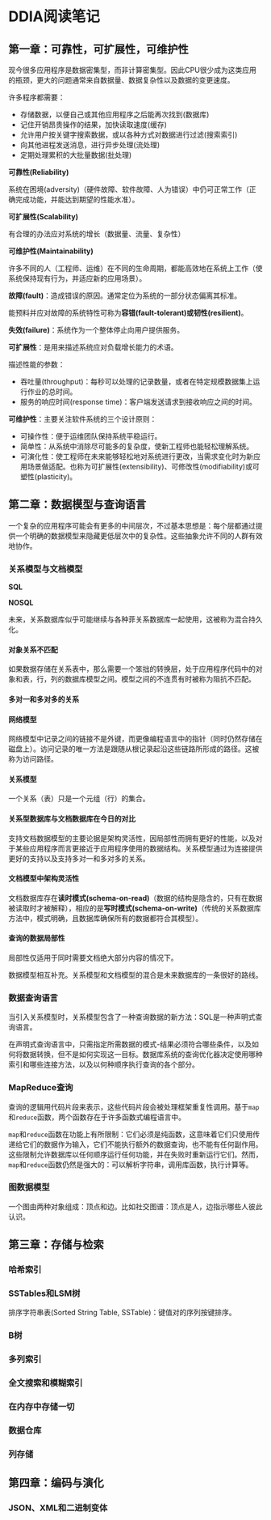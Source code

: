 # DDIA阅读笔记

## 第一章：可靠性，可扩展性，可维护性

现今很多应用程序是数据密集型，而非计算密集型。因此CPU很少成为这类应用的瓶颈，更大的问题通常来自数据量、数据复杂性以及数据的变更速度。

许多程序都需要：

- 存储数据，以便自己或其他应用程序之后能再次找到(数据库)
- 记住开销昂贵操作的结果，加快读取速度(缓存)
- 允许用户按关键字搜索数据，或以各种方式对数据进行过滤(搜索索引)
- 向其他进程发送消息，进行异步处理(流处理)
- 定期处理累积的大批量数据(批处理)

**可靠性(Reliability)**

系统在困境(adversity)（硬件故障、软件故障、人为错误）中仍可正常工作（正确完成功能，并能达到期望的性能水准）。

**可扩展性(Scalability)**

有合理的办法应对系统的增长（数据量、流量、复杂性）

**可维护性(Maintainability)**

许多不同的人（工程师、运维）在不同的生命周期，都能高效地在系统上工作（使系统保持现有行为，并适应新的应用场景）。



**故障(fault)**：造成错误的原因。通常定位为系统的一部分状态偏离其标准。

能预料并应对故障的系统特性可称为**容错(fault-tolerant)**或**韧性(resilient)**。

**失效(failure)**：系统作为一个整体停止向用户提供服务。

**可扩展性**：是用来描述系统应对负载增长能力的术语。

描述性能的参数：

- 吞吐量(throughput)：每秒可以处理的记录数量，或者在特定规模数据集上运行作业的总时间。
- 服务的响应时间(response time)：客户端发送请求到接收响应之间的时间。

**可维护性**：主要关注软件系统的三个设计原则：

- 可操作性：便于运维团队保持系统平稳运行。
- 简单性：从系统中消除尽可能多的复杂度，使新工程师也能轻松理解系统。
- 可演化性：使工程师在未来能够轻松地对系统进行更改，当需求变化时为新应用场景做适配。也称为可扩展性(extensibility)、可修改性(modifiability)或可塑性(plasticity)。

## 第二章：数据模型与查询语言

一个复杂的应用程序可能会有更多的中间层次，不过基本思想是：每个层都通过提供一个明确的数据模型来隐藏更低层次中的复杂性。这些抽象允许不同的人群有效地协作。

### 关系模型与文档模型

**SQL**

**NOSQL**

未来，关系数据库似乎可能继续与各种菲关系数据库一起使用，这被称为混合持久化。

#### 对象关系不匹配

如果数据存储在关系表中，那么需要一个笨拙的转换层，处于应用程序代码中的对象和表，行，列的数据库模型之间。模型之间的不连贯有时被称为阻抗不匹配。

#### 多对一和多对多的关系

#### 网络模型

网络模型中记录之间的链接不是外键，而更像编程语言中的指针（同时仍然存储在磁盘上）。访问记录的唯一方法是跟随从根记录起沿这些链路所形成的路径。这被称为访问路径。

#### 关系模型

一个关系（表）只是一个元组（行）的集合。

#### 关系型数据库与文档数据库在今日的对比

支持文档数据模型的主要论据是架构灵活性，因局部性而拥有更好的性能，以及对于某些应用程序而言更接近于应用程序使用的数据结构。关系模型通过为连接提供更好的支持以及支持多对一和多对多的关系。

#### 文档模型中架构灵活性

文档数据库存在**读时模式(schema-on-read)**（数据的结构是隐含的，只有在数据被读取时才被解释），相应的是**写时模式(schema-on-write)**（传统的关系数据库方法中，模式明确，且数据库确保所有的数据都符合其模型）。

#### 查询的数据局部性

局部性仅适用于同时需要文档绝大部分内容的情况下。

数据模型相互补充。关系模型和文档模型的混合是未来数据库的一条很好的路线。

### 数据查询语言

当引入关系模型时，关系模型包含了一种查询数据的新方法：SQL是一种声明式查询语言。

在声明式查询语言中，只需指定所需数据的模式-结果必须符合哪些条件，以及如何将数据转换，但不是如何实现这一目标。数据库系统的查询优化器决定使用哪种索引和哪些连接方法，以及以何种顺序执行查询的各个部分。

### MapReduce查询

查询的逻辑用代码片段来表示，这些代码片段会被处理框架重复性调用。基于`map`和`reduce`函数，两个函数存在于许多函数式编程语言中。

`map`和`reduce`函数在功能上有所限制：它们必须是纯函数，这意味着它们只使用传递给它们的数据作为输入，它们不能执行额外的数据查询，也不能有任何副作用。这些限制允许数据库以任何顺序运行任何功能，并在失败时重新运行它们。然而，`map`和`reduce`函数仍然是强大的：可以解析字符串，调用库函数，执行计算等。

### 图数据模型

一个图由两种对象组成：顶点和边。比如社交图谱：顶点是人，边指示哪些人彼此认识。

## 第三章：存储与检索

### 哈希索引

### SSTables和LSM树

排序字符串表(Sorted String Table, SSTable)：键值对的序列按键排序。

### B树

### 多列索引

### 全文搜索和模糊索引

### 在内存中存储一切

### 数据仓库

### 列存储



## 第四章：编码与演化

### JSON、XML和二进制变体

